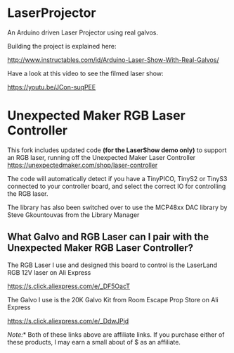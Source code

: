 # LaserProjector
An Arduino driven Laser Projector using real galvos.

Building the project is explained here:

http://www.instructables.com/id/Arduino-Laser-Show-With-Real-Galvos/

Have a look at this video to see the filmed laser show:

https://youtu.be/JCon-suqPEE

# Unexpected Maker RGB Laser Controller

This fork includes updated code **(for the LaserShow demo only)** to support an RGB laser, running off the Unexpected Maker Laser Controller
https://unexpectedmaker.com/shop/laser-controller

The code will automatically detect if you have a TinyPICO, TinyS2 or TinyS3 connected to your controller board, and select the correct IO for controlling the RGB laser.

The library has also been switched over to use the MCP48xx DAC library by Steve Gkountouvas from the Library Manager

## What Galvo and RGB Laser can I pair with the Unexpected Maker RGB Laser Controller?

The RGB Laser I use and designed this board to control is the LaserLand RGB 12V laser on Ali Express

https://s.click.aliexpress.com/e/_DF5OacT

The Galvo I use is the 20K Galvo Kit from Room Escape Prop Store on Ali Express

https://s.click.aliexpress.com/e/_DdwJPjd

*Note:** Both of these links above are affiliate links. If you purchase either of these products, I may earn a small about of $ as an affiliate.
